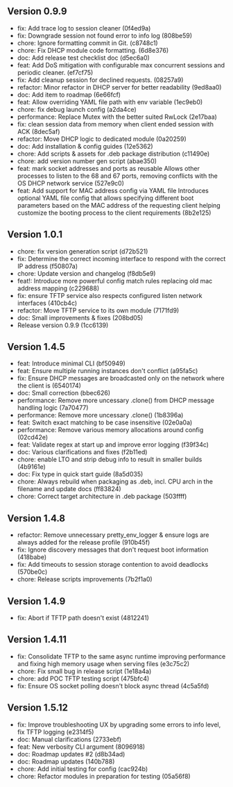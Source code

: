 
## Version 0.9.9
- fix: Add trace log to session cleaner (0f4ed9a)
- fix: Downgrade session not found error to info log (808be59)
- chore: Ignore formatting commit in Git. (c8748c1)
- chore: Fix DHCP module code formatting. (6d8e376)
- doc: Add release test checklist doc (d5ec6a0)
- feat: Add DoS mitigation with configurable max concurrent sessions and periodic cleaner. (ef7cf75)
- fix: Add cleanup session for declined requests. (08257a9)
- refactor: Minor refactor in DHCP server for better readability (9ed8aa0)
- doc: Add item to roadmap (6e66fcf)
- feat: Allow overriding YAML file path with env variable (1ec9eb0)
- chore: fix debug launch config (a2da4ce)
- performance: Replace Mutex with the better suited RwLock (2e17baa)
- fix: clean session data from memory when client ended session with ACK (8dec5af)
- refactor: Move DHCP logic to dedicated module (0a20259)
- doc: Add installation & config guides (12e5362)
- chore: Add scripts & assets for .deb package distribution (c11490e)
- chore: add version number gen script (abae350)
- feat: mark socket addresses and ports as reusable Allows other processes to listen to the 68 and 67 ports, removing conflicts with the OS DHCP network service (527e9c0)
- feat: Add support for MAC address config via YAML file Introduces optional YAML file config that allows specifying different boot parameters based on the MAC address of the requesting client helping customize the booting process to the client requirements (8b2e125)
## Version 1.0.1
- chore: fix version generation script (d72b521)
- fix: Determine the correct incoming interface to respond with the correct IP address (f50807a)
- chore: Update version and changelog (f8db5e9)
- feat!: Introduce more powerful config match rules replacing old mac address mapping (c229688)
- fix: ensure TFTP service also respects configured listen network interfaces (410cb4c)
- refactor: Move TFTP service to its own module (7171fd9)
- doc: Small improvements & fixes (208bd05)
- Release version 0.9.9 (1cc6139)
## Version 1.4.5
- feat: Introduce minimal CLI (bf50949)
- feat: Ensure multiple running instances don't conflict (a95fa5c)
- fix: Ensure DHCP messages are broadcasted only on the network where the client is (6540174)
- doc: Small correction (bbec626)
- performance: Remove more uncessary .clone() from DHCP message handling logic (7a70477)
- performance: Remove more uncessary .clone() (1b8396a)
- feat: Switch exact matching to be case insensitive (02e0a0a)
- performance: Remove various memory allocations around config (02cd42e)
- feat: Validate regex at start up and improve error logging (f39f34c)
- doc: Various clarifications and fixes (f2b11ed)
- chore: enable LTO and strip debug info to result in smaller builds (4b9161e)
- doc: Fix type in quick start guide (8a5d035)
- chore: Always rebuild when packaging as .deb, incl. CPU arch in the filename and update docs (ff83824)
- chore: Correct target architecture in .deb package (503ffff)
## Version 1.4.8
- refactor: Remove unnecessary pretty_env_logger & ensure logs are always added for the release profile (910b45f)
- fix: Ignore discovery messages that don't request boot information (418babe)
- fix: Add timeouts to session storage contention to avoid deadlocks (570be0c)
- chore: Release scripts improvements (7b2f1a0)
## Version 1.4.9
- fix: Abort if TFTP path doesn't exist (4812241)
## Version 1.4.11
- fix: Consolidate TFTP to the same async runtime improving performance and fixing high memory usage when serving files (e3c75c2)
- chore: Fix small bug in release script (1e18a4a)
- chore: add POC TFTP testing script (475bfc4)
- fix: Ensure OS socket polling doesn't block async thread (4c5a5fd)
## Version 1.5.12
- fix: Improve troubleshooting UX by upgrading some errors to info level, fix TFTP logging (e2314f5)
- doc: Manual clarifications (2733ebf)
- feat: New verbosity CLI argument (8096918)
- doc: Roadmap updates #2 (d8b34ad)
- doc: Roadmap updates (140b788)
- chore: Add initial testing for config (cac924b)
- chore: Refactor modules in preparation for testing (05a56f8)